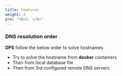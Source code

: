 ```yaml
---
title: Features
weight: 2
pre: "<b>2. </b>"
---
```


### DNS resolution order
**DPS** follow the below order to solve hostnames

* Try to solve the hostname from **docker** containers
* Then from local database file
* Then from 3rd configured remote DNS servers
